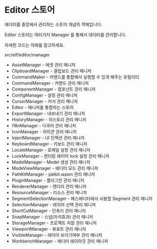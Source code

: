 # Editor 스토어 

에디터를 중앙에서 관리하는 스토어 개념의 객체입니다. 

Editor 스토어는 여러가지 Manager 를 통해서 데이타를 관리합니다. 

자세힌 코드는 아래를 참고하세요. 

src/elf/editor/manager

* AssetManager - 에셋 관리 매니저 
* ClipboardManager - 클립보드 관리 매니저 
* CommandMaker - 커맨드를 통합해서 실행할 수 있게 해주는 유틸리티 
* CommandManager - 커맨드 관리 매니저 
* ComponentManager - 컴포넌트 관리 매니저 
* ConfigManager - 설정 관리 매니저 
* CursorManager - 커서 관리 매니저 
* Editor - 매니저를 통합하는 스토어 
* ExportManager - 내보내기 관리 매니저 
* HistoryManager - 히스토리 관리 매니저 
* I18nManager - 다국어 관리 매니저 
* IconManager - 아이콘 관리 매니저 
* InjectManager - UI 인젝션 관리 매니저 
* KeyboardManager - 키보드 관리 매니저 
* LocaleManager - 로케일 설정 관리 매니저 
* LockManager - 렌더링 레이어 lock 설정 관리 매니저 
* ModelManager - Model 생성 관리 매니저 
* ModeViewManager - 에디터 모드 관리 매니저 
* PathKitManager - patkit.wasm 관리 매니저 
* PluginManager - 플러그인 관리 매니저 
* RendererManager - 렌더러 관리 매니저 
* ResourceManager - 리소스 관리 매니저 
* SegmentSelectionManager - 페스에디터에서 사용할 Segment 관리 매니저 
* SelectionManager - 레이어 선택 관리 매니저 
* ShortCutManager - 단축키 관리 매니저 
* SnapManager - 스냅(자석효과) 관리 매니저 
* StorageManager - 프로젝트 저장 관리 매니저 
* ViewportManager - 뷰포트 관리 매니저 
* VisibleManager - 레이어 보이기여부 관리 매니저 
* WorkbenchManager - 에디터 레이아웃 관리 매니저 
